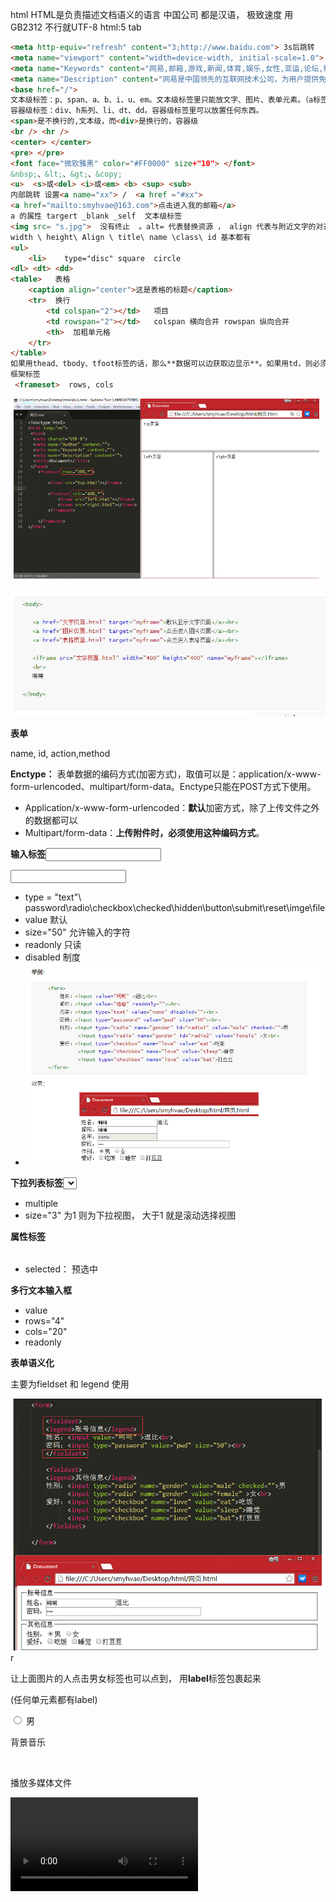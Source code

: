 html
HTML是负责描述文档语义的语言
中国公司  都是汉语， 极致速度 用 GB2312 不行就UTF-8
html:5 tab

```html
<meta http-equiv="refresh" content="3;http://www.baidu.com"> 3s后跳转
<meta name="viewport" content="width=device-width, initial-scale=1.0">
<meta name="Keywords" content="网易,邮箱,游戏,新闻,体育,娱乐,女性,亚运,论坛,短信" />
<meta name="Description" content="网易是中国领先的互联网技术公司，为用户提供免费邮箱、游戏、搜索引擎服务，开设新闻、娱乐、体育等30多个内容频道，及博客、视频、论坛等互动交流，网聚人的力量。" />
<base href="/">
文本级标签：p、span、a、b、i、u、em。文本级标签里只能放文字、图片、表单元素。（a标签里不能放a和input）
容器级标签：div、h系列、li、dt、dd。容器级标签里可以放置任何东西。
<span>是不换行的,文本级，而<div>是换行的，容器级
<br /> <hr />
<center> </center> 
<pre> </pre>
<font face="微软雅黑" color="#FF0000" size+"10"> </font>
&nbsp;、&lt;、&gt;、&copy;
<u>  <s>或<del> <i>或<em> <b> <sup> <sub> 
内部跳转 设置<a name="xx"> /  <a href ="#xx">
<a href="mailto:smyhvae@163.com">点击进入我的邮箱</a>
a 的属性 targert _blank _self  文本级标签
<img src= "s.jpg">  没有终止  。alt= 代表替换资源 ， align 代表与附近文字的对齐
width \ height\ Align \ title\ name \class\ id 基本都有
<ul>
    <li>    type="disc" square  circle
<dl> <dt> <dd>
<table>   表格
    <caption align="center">这是表格的标题</caption>  
    <tr>  换行
        <td colspan="2"></td>   项目
        <td rowspan="2"></td>   colspan 横向合并 rowspan 纵向合并 
        <th>  加粗单元格
    </tr>
</table>
如果用thead、tbody、tfoot标签的话，那么**数据可以边获取边显示**。如果用td，则必须等表格的内容全部从服务器获取完成才能显示出来
框架标签
 <frameset>  rows, cols
```

![1573562787418](html1.assets/1573562787418.png)

![1573563146342](html1.assets/1573563146342.png)

**表单 <form>**

name, id, action,method

**Enctype：**
表单数据的编码方式(加密方式)，取值可以是：application/x-www-form-urlencoded、multipart/form-data。Enctype只能在POST方式下使用。

- Application/x-www-form-urlencoded：**默认**加密方式，除了上传文件之外的数据都可以
- Multipart/form-data：**上传附件时，必须使用这种编码方式**。

**输入标签<input>**

<input type="text" />

* type = "text"\ password\radio\checkbox\checked\hidden\button\submit\reset\imge\file
* value  默认
* size="50"  允许输入的字符
* readonly  只读
* disabled  制度
* ![1573563756940](html1.assets/1573563756940.png)

**下拉列表标签<select>**

* multiple
* size="3"  为1 则为下拉视图， 大于1 就是滚动选择视图

**属性标签<option>**

* selected： 预选中

**多行文本输入框<textare>**

* value 
* rows="4"
* cols="20"
* readonly

**表单语义化**

主要为fieldset 和 legend 使用

![1573564036862](html1.assets/1573564036862.png)r

让上面图片的人点击男女标签也可以点到， 用**label**标签包裹起来

(任何单元素都有label)

<input type="radio" name="sex" id="nan" /> <label for="nan">男</label>

背景音乐 

​	<bgsound src="王菲 - 清风徐来.mp3"></bgsound>

播放多媒体文件

<video>